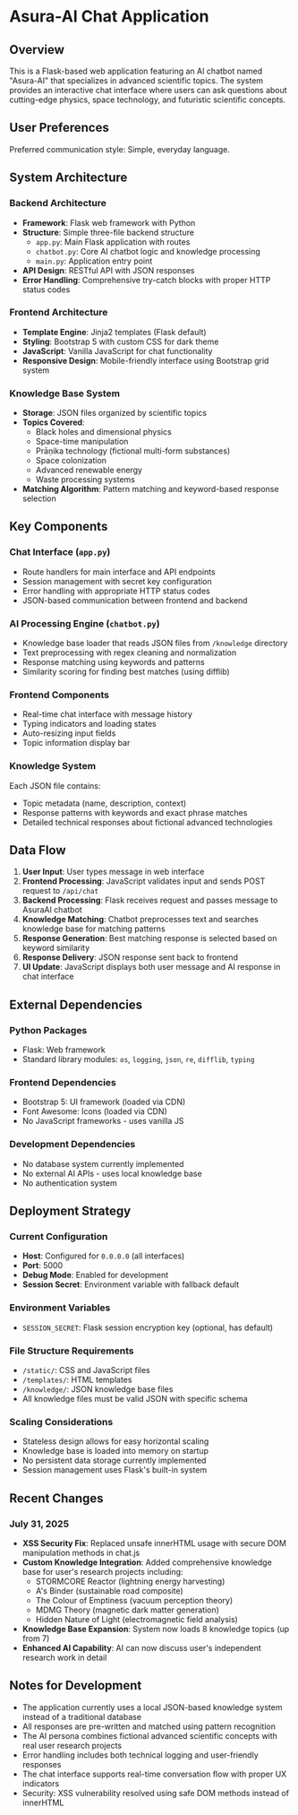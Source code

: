 # Asura-AI Chat Application

## Overview

This is a Flask-based web application featuring an AI chatbot named "Asura-AI" that specializes in advanced scientific topics. The system provides an interactive chat interface where users can ask questions about cutting-edge physics, space technology, and futuristic scientific concepts.

## User Preferences

Preferred communication style: Simple, everyday language.

## System Architecture

### Backend Architecture
- **Framework**: Flask web framework with Python
- **Structure**: Simple three-file backend structure
  - `app.py`: Main Flask application with routes
  - `chatbot.py`: Core AI chatbot logic and knowledge processing
  - `main.py`: Application entry point
- **API Design**: RESTful API with JSON responses
- **Error Handling**: Comprehensive try-catch blocks with proper HTTP status codes

### Frontend Architecture
- **Template Engine**: Jinja2 templates (Flask default)
- **Styling**: Bootstrap 5 with custom CSS for dark theme
- **JavaScript**: Vanilla JavaScript for chat functionality
- **Responsive Design**: Mobile-friendly interface using Bootstrap grid system

### Knowledge Base System
- **Storage**: JSON files organized by scientific topics
- **Topics Covered**: 
  - Black holes and dimensional physics
  - Space-time manipulation
  - Prāṇika technology (fictional multi-form substances)
  - Space colonization
  - Advanced renewable energy
  - Waste processing systems
- **Matching Algorithm**: Pattern matching and keyword-based response selection

## Key Components

### Chat Interface (`app.py`)
- Route handlers for main interface and API endpoints
- Session management with secret key configuration
- Error handling with appropriate HTTP status codes
- JSON-based communication between frontend and backend

### AI Processing Engine (`chatbot.py`)
- Knowledge base loader that reads JSON files from `/knowledge` directory
- Text preprocessing with regex cleaning and normalization
- Response matching using keywords and patterns
- Similarity scoring for finding best matches (using difflib)

### Frontend Components
- Real-time chat interface with message history
- Typing indicators and loading states
- Auto-resizing input fields
- Topic information display bar

### Knowledge System
Each JSON file contains:
- Topic metadata (name, description, context)
- Response patterns with keywords and exact phrase matches
- Detailed technical responses about fictional advanced technologies

## Data Flow

1. **User Input**: User types message in web interface
2. **Frontend Processing**: JavaScript validates input and sends POST request to `/api/chat`
3. **Backend Processing**: Flask receives request and passes message to AsuraAI chatbot
4. **Knowledge Matching**: Chatbot preprocesses text and searches knowledge base for matching patterns
5. **Response Generation**: Best matching response is selected based on keyword similarity
6. **Response Delivery**: JSON response sent back to frontend
7. **UI Update**: JavaScript displays both user message and AI response in chat interface

## External Dependencies

### Python Packages
- Flask: Web framework
- Standard library modules: `os`, `logging`, `json`, `re`, `difflib`, `typing`

### Frontend Dependencies
- Bootstrap 5: UI framework (loaded via CDN)
- Font Awesome: Icons (loaded via CDN)
- No JavaScript frameworks - uses vanilla JS

### Development Dependencies
- No database system currently implemented
- No external AI APIs - uses local knowledge base
- No authentication system

## Deployment Strategy

### Current Configuration
- **Host**: Configured for `0.0.0.0` (all interfaces)
- **Port**: 5000
- **Debug Mode**: Enabled for development
- **Session Secret**: Environment variable with fallback default

### Environment Variables
- `SESSION_SECRET`: Flask session encryption key (optional, has default)

### File Structure Requirements
- `/static/`: CSS and JavaScript files
- `/templates/`: HTML templates
- `/knowledge/`: JSON knowledge base files
- All knowledge files must be valid JSON with specific schema

### Scaling Considerations
- Stateless design allows for easy horizontal scaling
- Knowledge base is loaded into memory on startup
- No persistent data storage currently implemented
- Session management uses Flask's built-in system

## Recent Changes

### July 31, 2025
- **XSS Security Fix**: Replaced unsafe innerHTML usage with secure DOM manipulation methods in chat.js
- **Custom Knowledge Integration**: Added comprehensive knowledge base for user's research projects including:
  - STORMCORE Reactor (lightning energy harvesting)
  - A's Binder (sustainable road composite)
  - The Colour of Emptiness (vacuum perception theory)
  - MDMG Theory (magnetic dark matter generation)
  - Hidden Nature of Light (electromagnetic field analysis)
- **Knowledge Base Expansion**: System now loads 8 knowledge topics (up from 7)
- **Enhanced AI Capability**: AI can now discuss user's independent research work in detail

## Notes for Development

- The application currently uses a local JSON-based knowledge system instead of a traditional database
- All responses are pre-written and matched using pattern recognition
- The AI persona combines fictional advanced scientific concepts with real user research projects
- Error handling includes both technical logging and user-friendly responses
- The chat interface supports real-time conversation flow with proper UX indicators
- Security: XSS vulnerability resolved using safe DOM methods instead of innerHTML